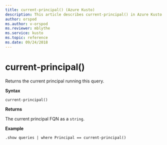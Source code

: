```yaml
---
title: current-principal() (Azure Kusto)
description: This article describes current-principal() in Azure Kusto.
author: orspod
ms.author: v-orspod
ms.reviewer: mblythe
ms.service: kusto
ms.topic: reference
ms.date: 09/24/2018
---
```

# current-principal()

Returns the current principal running this query.

**Syntax**

`current-principal()`

**Returns**

The current principal FQN as a `string`.

**Example**

```kusto
.show queries | where Principal == current-principal()
```
